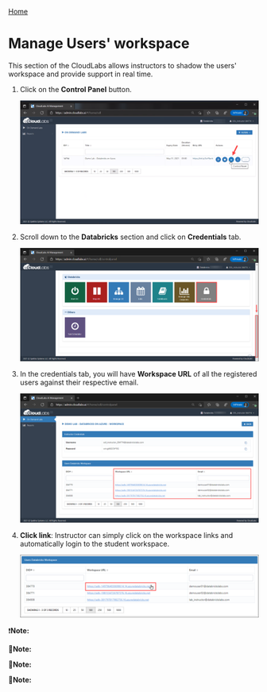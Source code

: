 [Home](./../README.md)

# Manage Users' workspace

This section of the CloudLabs allows instructors to shadow the users' workspace and provide support in real time.

1. Click on the **Control Panel** button.

   ![](media/image21.png) 

2. Scroll down to the **Databricks** section and click on **Credentials** tab.

   ![](media/image22.png) 

3. In the credentials tab, you will have **Workspace URL** of all the registered users against their respective email.

   ![](media/image23.png)
   
4. **Click link**: Instructor can simply click on the workspace links and automatically login to the student workspace.

   ![](media/image24.png) 


<p>&#10071;<b>Note:</b></p>

<p>&#128221;<b>Note:</b></p>

<p>&#128220;<b>Note:</b></p>

<p>&#128304;<b>Note:</b></p>


